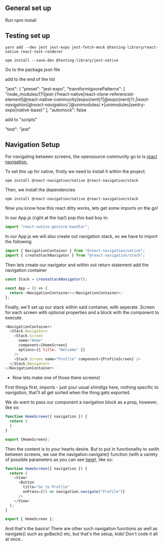 ## General set up

Run npm install

## Testing set up

```
yarn add --dev jest jest-expo jest-fetch-mock @testing-library/react-native react-test-renderer

npm install --save-dev @testing-library/jest-native
```

Go to the package.json file

add to the end of the list

"jest": {
"preset": "jest-expo",
"transformIgnorePatterns": [
"node_modules/(?!(jest-)?react-native|react-clone-referenced-element|@react-native-community|expo(nent)?|@expo(nent)?/.*|react-navigation|@react-navigation/.*|@unimodules/.*|unimodules|sentry-expo|native-base)"
],
"automock": false

add to "scripts"

"test": "jest"

## Navigation Setup

For navigating between screens, the opensource community go to is <a href="https://reactnavigation.org/">react navigation.</a>

To set this up for native, firstly we need to install it within the project:

```
npm install @react-navigation/native @react-navigation/stack
```

Then, we install the dependencies

```
npm install @react-navigation/native @react-navigation/stack
```

Now you know how this react ditty works, lets get some imports on the go!

In our App.js (right at the top!) pop this bad boy in:

```javascript
import "react-native-gesture-handler";
```

In our App.js we will also create out navigation stack, so we have to import the following

```javascript
import { NavigationContainer } from "@react-navigation/native";
import { createStackNavigator } from "@react-navigation/stack";
```

Then lets create our navigator and within out return statement add the navigation container

```javascript
const Stack = createStackNavigator();

const App = () => {
  return <NavigationContainer></NavigationContainer>;
};
```

Finally, we'll set up our stack within said container, with seperate .Screen for each screen with optional properties and a block with the component to execute.

```javascript
<NavigationContainer>
  <Stack.Navigator>
    <Stack.Screen
      name="Home"
      component={HomeScreen}
      options={{ title: "Welcome" }}
    />
    <Stack.Screen name="Profile" component={ProfileScreen} />
  </Stack.Navigator>
</NavigationContainer>
```

- Now lets make one of those there screens!

First things first, imports - just your usual shindigs here, nothing specific to navigation, that'll all get sorted when the thing gets exported.

We do want to pass our component a navigation block as a prop, however, like so:

```javascript
function HomeScreen({ navigation }) {
  return (
  )
}

export {HomeScreen};
```

Then the content is to your hearts desire. But to put in functionality to swith between screens, we use the navigation.navigate() function (with a variety of possible parameters as you can see <a href="https://reactnavigation.org/docs/params">here</a>), like so:

```javascript
function HomeScreen({ navigation }) {
  return (
    <View>
      <Button
        title="Go to Profile"
        onPress={() => navigation.navigate("Profile")}
      />
    </View>
  );
}

export { HomeScreen };
```

And that's the basics! There are other such navigation functions as well as navigate() such as goBack() etc, but that's the setup, kids! Don't code it all at once..
